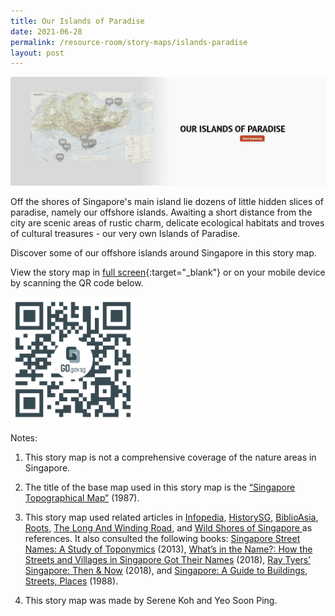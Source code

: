 ```yaml
---
title: Our Islands of Paradise
date: 2021-06-28
permalink: /resource-room/story-maps/islands-paradise
layout: post
---
```

<img src="/images/storymap-image-islands-paradise.JPG" alt="storymap-islands-paradise"/>

Off the shores of Singapore's main island lie dozens of little hidden slices of paradise, namely our offshore islands. Awaiting a short distance from the city are scenic areas of rustic charm, delicate ecological habitats and troves of cultural treasures - our very own Islands of Paradise. 

Discover some of our offshore islands around Singapore in this story map.

View the story map in [full screen](https://nlb.geoicon.com/spatialdiscovery/storymaps/our-islands-of-paradise/index.html){:target="_blank"} or on your mobile device by scanning the QR code below.

<img src="/images/qr-code-storymap-islands.jpg" alt="qr-code-storymap-islands" style="width:200px;" />

Notes:
1. This story map is not a comprehensive coverage of the nature areas in Singapore.

2. The title of the base map used in this story map is the [“Singapore Topographical Map”]( https://www.nas.gov.sg/archivesonline/maps_building_plans/record-details/fb66894d-115c-11e3-83d5-0050568939ad) (1987).

3. This story map used related articles in [Infopedia](https://eresources.nlb.gov.sg/infopedia/), [HistorySG](http://eresources.nlb.gov.sg/history), [BiblioAsia](https://www.nlb.gov.sg/Browse/BiblioAsia.aspx), [Roots](https://www.roots.sg/),  [The Long And Winding Road](https://thelongnwindingroad.wordpress.com/), and [Wild Shores of Singapore ](https://wildshores.blogspot.com/) as references. It also consulted the following books: [Singapore Street Names: A Study of Toponymics](https://eservice.nlb.gov.sg/item_holding.aspx?bid=200123850) (2013), [What’s in the Name?: How the Streets and Villages in Singapore Got Their Names](https://eservice.nlb.gov.sg/item_holding.aspx?bid=202924449) (2018), [Ray Tyers’ Singapore: Then & Now](https://eservice.nlb.gov.sg/item_holding.aspx?bid=203784837) (2018), and [Singapore: A Guide to Buildings, Streets, Places](http://eservice.nlb.gov.sg/item_holding.aspx?bid=4712298) (1988).
4. This story map was made by Serene Koh and Yeo Soon Ping.